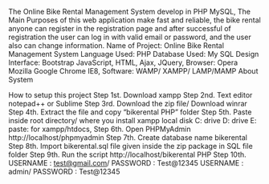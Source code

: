 The Online Bike Rental Management System develop in PHP MySQL, The Main Purposes of this web application make fast and reliable, the bike rental anyone can register in the registration page and after successful of registration the user can log in with valid email or password, and the user also can change information.
Name of Project:     Online Bike Rental Management System
Language Used:      PHP
Database Used:      My SQL
Design Interface:    Bootstrap JavaScript, HTML, Ajax, JQuery,
Browser:                  Opera Mozilla Google Chrome IE8,
Software:                 WAMP/ XAMPP/ LAMP/MAMP
About System

How to setup this project
Step 1st. Download xampp
Step 2nd. Text editor notepad++ or Sublime
Step 3rd. Download the zip file/ Download winrar
Step 4th. Extract the file and copy “bikerental PHP” folder
Step 5th. Paste inside root directory/ where you install xampp local disk C: drive D: drive E: paste: for xampp/htdocs,
Step 6th. Open PHPMyAdmin http://localhost/phpmyadmin
Step 7th. Create database name bikerental
Step 8th. Import bikerental.sql file given inside the zip package in SQL file folder
Step 9th. Run the script http://localhost/bikerental PHP
Step 10th. USERNAME : test@gmail.com/  PASSWORD : Test@12345
      USERNAME : admin/ PASSWORD :       Test@12345
